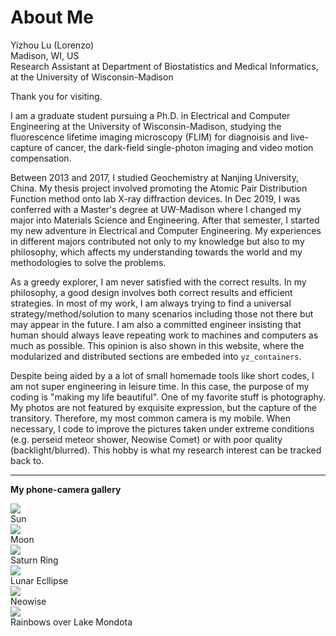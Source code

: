 # About Me

<comment>
        Yizhou Lu (Lorenzo) 
        <br>
        Madison, WI, US 
        <br>
        Research Assistant at Department of Biostatistics and Medical Informatics,
        <br>
        at the University of Wisconsin-Madison
</comment> 

Thank you for visiting.

I am a graduate student pursuing a Ph.D. in Electrical and Computer Engineering at the University of Wisconsin-Madison, studying the fluorescence lifetime imaging microscopy (FLIM) for diagnoisis and live-capture of cancer, the dark-field single-photon imaging and video motion compensation.

Between 2013 and 2017, I studied Geochemistry at Nanjing University, China. My thesis project involved promoting the Atomic Pair Distribution Function method onto lab X-ray diffraction devices. In Dec 2019, I was conferred with a Master's degree at UW-Madison where I changed my major into Materials Science and Engineering. After that semester, I started my new adventure in Electrical and Computer Engineering. My experiences in different majors contributed not only to my knowledge but also to my philosophy, which affects my understanding towards the world and my methodologies to solve the problems.

As a greedy explorer, I am never satisfied with the correct results. In my philosophy, a good design involves both correct results and efficient strategies. In most of my work, I am always trying to find a universal strategy/method/solution to many scenarios including those not there but may appear in the future. I am also a committed engineer insisting that human should always leave repeating work to machines and computers as much as possible. This opinion is also shown in this website, where the modularized and distributed sections are embeded into `yz_containers`.

Despite being aided by a a lot of small homemade tools like short codes, I am not super engineering in leisure time. In this case, the purpose of my coding is "making my life beautiful". One of my favorite stuff is photography. My photos are not featured by exquisite expression, but the capture of the transitory. Therefore, my most common camera is my mobile. When necessary, I code to improve the pictures taken under extreme conditions (e.g. perseid meteor shower, Neowise Comet) or with poor quality (backlight/blurred). This hobby is what my research interest can be tracked back to.

***
**My phone-camera gallery** 

<div class="gallery">
		 <img src="https://lh3.googleusercontent.com/RpO65RVne0H3z7vSXPPHQiluRFlBBWaX9YJ4qfFOHRzj5_UWerq5cEfOeh-UkoVIhOCKzRDuT8qsBfQngkJ8NzD8E-uta7dKqtFSxvyKPM0v7OewAZ98JUTbPBwha0ZZJniPtx7_BA=w2400" /> 
		<div class="fig_caption">Sun</div>
</div>

<div class="gallery">
		 <img src="https://lh3.googleusercontent.com/U61pX4fHn2AJfJr3Lxmma5yWs3XUH_wXIYtCTAw3F5vhV5zXdvgaqdCVWAqilADBAYq6ISYWytvvU8lIIyz1YT-pkBJqEQMhGHw1UXUAU4Zrcuo3444yY6ywhLUJUDdleSnsZY7Bpg=w2400" /> 
		<div class="fig_caption">Moon</div>
</div>

<div class="gallery">
		 <img src="https://lh3.googleusercontent.com/P5rMam6e2H1U3FTNWlCzuH3y7ivDsu7syspRYRgddqOnZSXLBydEJ8P_khcS-uCBA9bbFaWx_UgAJqyMQDplaoiGK5onNO5fTFQpdw0CL_zQ-_hym_6lLyPu5VqSOTmeNysV5YFbRQ=w2400" /> 
		<div class="fig_caption">Saturn Ring</div>
</div>


<div class="gallery">
		 <img src="https://lh3.googleusercontent.com/G1mVO5BXICuA19PFuBT2UPzveqADkHiMMLT4lFylR4kTUWr9YrTHNXqwPCgWp3hTqZ9VjRBKXpL6fzOJVkmIWVigRO0t5brD3mt8AoxQeQnFdrUApa4ngdazgmjZ3XSuadKvqGe_3Q=w2400" /> 
		<div class="fig_caption">Lunar Ecllipse</div>
</div>

<div class="gallery">
		 <img src="https://lh3.googleusercontent.com/xQGWuzwLpiDf6-BBSBf9ORbD_QdeOy_S696nqOe8ew59nbB2KJYv6r8kc0YZuIyM7W92PSJhawMOG6_e_TSnHygb05w0CJvbc6x41H67bVT3176_aQ_G7T4T2HtV0yoG1lJSYqP4xQ=w2400" /> 
		<div class="fig_caption">Neowise</div>
</div>

<div class="gallery">
		 <img src="https://lh3.googleusercontent.com/hS1FePKQ7NGulrq6c5Qwebsg6pg8jBxUiP3eHstCuxwWR2EuBUvxRqOSXfpruV_r8aV7hkQWHhH5G24iCXpbV2kvaEvmbVp1ojx6WzhZiPEkzj3lH4EgHFGAOg0QjszKj-iBVqZFWQ=w2400" /> 
		<div class="fig_caption">Rainbows over Lake Mondota</div>
</div>



